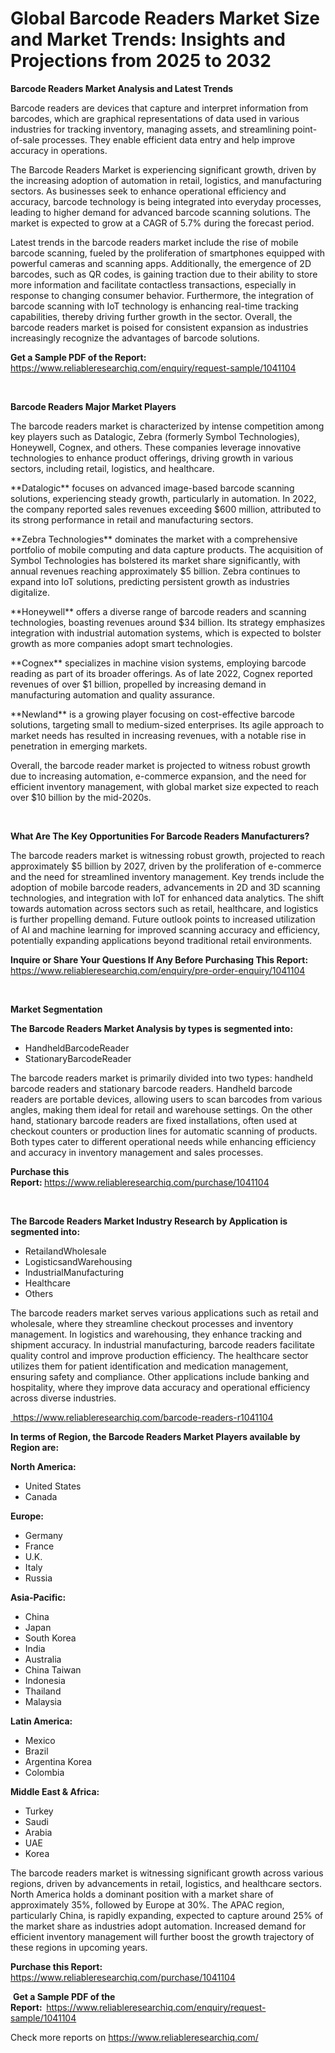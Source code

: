 <p><h1>Global Barcode Readers Market Size and Market Trends: Insights and Projections from 2025 to 2032</h1></p><p><strong>Barcode Readers Market Analysis and Latest Trends</strong></p>
<p><p>Barcode readers are devices that capture and interpret information from barcodes, which are graphical representations of data used in various industries for tracking inventory, managing assets, and streamlining point-of-sale processes. They enable efficient data entry and help improve accuracy in operations.</p><p>The Barcode Readers Market is experiencing significant growth, driven by the increasing adoption of automation in retail, logistics, and manufacturing sectors. As businesses seek to enhance operational efficiency and accuracy, barcode technology is being integrated into everyday processes, leading to higher demand for advanced barcode scanning solutions. The market is expected to grow at a CAGR of 5.7% during the forecast period.</p><p>Latest trends in the barcode readers market include the rise of mobile barcode scanning, fueled by the proliferation of smartphones equipped with powerful cameras and scanning apps. Additionally, the emergence of 2D barcodes, such as QR codes, is gaining traction due to their ability to store more information and facilitate contactless transactions, especially in response to changing consumer behavior. Furthermore, the integration of barcode scanning with IoT technology is enhancing real-time tracking capabilities, thereby driving further growth in the sector. Overall, the barcode readers market is poised for consistent expansion as industries increasingly recognize the advantages of barcode solutions.</p></p>
<p><strong>Get a Sample PDF of the Report:&nbsp;</strong> <a href="https://www.reliableresearchiq.com/enquiry/request-sample/1041104?utm_campaign=3299&utm_medium=2&utm_source=Github&utm_content=ia&utm_term=08042025&utm_id=barcode-readers">https://www.reliableresearchiq.com/enquiry/request-sample/1041104</a></p>
<p>&nbsp;</p>
<p><strong>Barcode Readers Major Market Players</strong></p>
<p><p>The barcode readers market is characterized by intense competition among key players such as Datalogic, Zebra (formerly Symbol Technologies), Honeywell, Cognex, and others. These companies leverage innovative technologies to enhance product offerings, driving growth in various sectors, including retail, logistics, and healthcare.</p><p>**Datalogic** focuses on advanced image-based barcode scanning solutions, experiencing steady growth, particularly in automation. In 2022, the company reported sales revenues exceeding $600 million, attributed to its strong performance in retail and manufacturing sectors.</p><p>**Zebra Technologies** dominates the market with a comprehensive portfolio of mobile computing and data capture products. The acquisition of Symbol Technologies has bolstered its market share significantly, with annual revenues reaching approximately $5 billion. Zebra continues to expand into IoT solutions, predicting persistent growth as industries digitalize.</p><p>**Honeywell** offers a diverse range of barcode readers and scanning technologies, boasting revenues around $34 billion. Its strategy emphasizes integration with industrial automation systems, which is expected to bolster growth as more companies adopt smart technologies.</p><p>**Cognex** specializes in machine vision systems, employing barcode reading as part of its broader offerings. As of late 2022, Cognex reported revenues of over $1 billion, propelled by increasing demand in manufacturing automation and quality assurance.</p><p>**Newland** is a growing player focusing on cost-effective barcode solutions, targeting small to medium-sized enterprises. Its agile approach to market needs has resulted in increasing revenues, with a notable rise in penetration in emerging markets.</p><p>Overall, the barcode reader market is projected to witness robust growth due to increasing automation, e-commerce expansion, and the need for efficient inventory management, with global market size expected to reach over $10 billion by the mid-2020s.</p></p>
<p>&nbsp;</p>
<p><strong>What Are The Key Opportunities For Barcode Readers Manufacturers?</strong></p>
<p><p>The barcode readers market is witnessing robust growth, projected to reach approximately $5 billion by 2027, driven by the proliferation of e-commerce and the need for streamlined inventory management. Key trends include the adoption of mobile barcode readers, advancements in 2D and 3D scanning technologies, and integration with IoT for enhanced data analytics. The shift towards automation across sectors such as retail, healthcare, and logistics is further propelling demand. Future outlook points to increased utilization of AI and machine learning for improved scanning accuracy and efficiency, potentially expanding applications beyond traditional retail environments.</p></p>
<p><strong>Inquire or Share Your Questions If Any Before Purchasing This Report:</strong> <a href="https://www.reliableresearchiq.com/enquiry/pre-order-enquiry/1041104?utm_campaign=3299&utm_medium=2&utm_source=Github&utm_content=ia&utm_term=08042025&utm_id=barcode-readers">https://www.reliableresearchiq.com/enquiry/pre-order-enquiry/1041104</a></p>
<p>&nbsp;</p>
<p><strong>Market Segmentation</strong></p>
<p><strong>The Barcode Readers Market Analysis by types is segmented into:</strong></p>
<p><ul><li>HandheldBarcodeReader</li><li>StationaryBarcodeReader</li></ul></p>
<p><p>The barcode readers market is primarily divided into two types: handheld barcode readers and stationary barcode readers. Handheld barcode readers are portable devices, allowing users to scan barcodes from various angles, making them ideal for retail and warehouse settings. On the other hand, stationary barcode readers are fixed installations, often used at checkout counters or production lines for automatic scanning of products. Both types cater to different operational needs while enhancing efficiency and accuracy in inventory management and sales processes.</p></p>
<p><strong>Purchase this Report:&nbsp;</strong><a href="https://www.reliableresearchiq.com/purchase/1041104?utm_campaign=3299&utm_medium=2&utm_source=Github&utm_content=ia&utm_term=08042025&utm_id=barcode-readers">https://www.reliableresearchiq.com/purchase/1041104</a></p>
<p>&nbsp;</p>
<p><strong>The Barcode Readers Market Industry Research by Application is segmented into:</strong></p>
<p><ul><li>RetailandWholesale</li><li>LogisticsandWarehousing</li><li>IndustrialManufacturing</li><li>Healthcare</li><li>Others</li></ul></p>
<p><p>The barcode readers market serves various applications such as retail and wholesale, where they streamline checkout processes and inventory management. In logistics and warehousing, they enhance tracking and shipment accuracy. In industrial manufacturing, barcode readers facilitate quality control and improve production efficiency. The healthcare sector utilizes them for patient identification and medication management, ensuring safety and compliance. Other applications include banking and hospitality, where they improve data accuracy and operational efficiency across diverse industries.</p></p>
<p><a href="https://www.reliableresearchiq.com/barcode-readers-r1041104?utm_campaign=3299&utm_medium=2&utm_source=Github&utm_content=ia&utm_term=08042025&utm_id=barcode-readers">&nbsp;https://www.reliableresearchiq.com/barcode-readers-r1041104</a></p>
<p><strong>In terms of Region, the Barcode Readers Market Players available by Region are:</strong></p>
<p>
    <p> <strong> North America: </strong>
        <ul>
            <li>United States</li>
            <li>Canada</li>
        </ul>
        </p> 
    <p> <strong> Europe: </strong>
        <ul>
            <li>Germany</li>
            <li>France</li>
            <li>U.K.</li>
            <li>Italy</li>
            <li>Russia</li>
        </ul>
        </p> 
    <p> <strong> Asia-Pacific: </strong>
        <ul>
            <li>China</li>
            <li>Japan</li>
            <li>South Korea</li>
            <li>India</li>
            <li>Australia</li>
            <li>China Taiwan</li>
            <li>Indonesia</li>
            <li>Thailand</li>
            <li>Malaysia</li>
        </ul>
        </p> 
    <p> <strong> Latin America: </strong>
        <ul>
            <li>Mexico</li>
            <li>Brazil</li>
            <li>Argentina Korea</li>
            <li>Colombia</li>
        </ul>
        </p> 
    <p> <strong> Middle East & Africa: </strong>
        <ul>
            <li>Turkey</li>
            <li>Saudi</li>
            <li>Arabia</li>
            <li>UAE</li>
            <li>Korea</li>
        </ul>
    </p>
    </p>
<p><p>The barcode readers market is witnessing significant growth across various regions, driven by advancements in retail, logistics, and healthcare sectors. North America holds a dominant position with a market share of approximately 35%, followed by Europe at 30%. The APAC region, particularly China, is rapidly expanding, expected to capture around 25% of the market share as industries adopt automation. Increased demand for efficient inventory management will further boost the growth trajectory of these regions in upcoming years.</p></p>
<p><strong>Purchase this Report: </strong><a href="https://www.reliableresearchiq.com/purchase/1041104?utm_campaign=3299&utm_medium=2&utm_source=Github&utm_content=ia&utm_term=08042025&utm_id=barcode-readers">https://www.reliableresearchiq.com/purchase/1041104</a></p>
<p>&nbsp;<strong>Get a Sample PDF of the Report:&nbsp;&nbsp;</strong><a href="https://www.reliableresearchiq.com/enquiry/request-sample/1041104?utm_campaign=3299&utm_medium=2&utm_source=Github&utm_content=ia&utm_term=08042025&utm_id=barcode-readers">https://www.reliableresearchiq.com/enquiry/request-sample/1041104</a></p>
<p><strong></strong></p>
<p>Check more reports on <a href="https://www.reliableresearchiq.com/?utm_campaign=3299&utm_medium=2&utm_source=Github&utm_content=ia&utm_term=08042025&utm_id=barcode-readers">https://www.reliableresearchiq.com/</a></p>